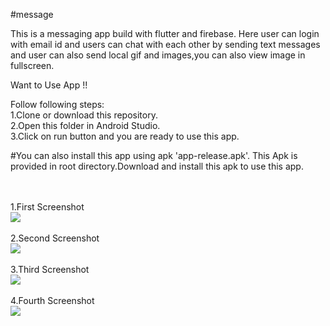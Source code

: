 
#message

This is a messaging app build with flutter and firebase.
Here user can login with email id and users can chat with each other by sending text messages and user can also send
local gif and images,you can also view image in fullscreen. 

Want to Use App !!

Follow following steps:
<br>
1.Clone or download this repository.<br>
2.Open this folder in Android Studio.<br>
3.Click on run button and you are ready to use this app.

#You can also install this app using apk
'app-release.apk'. This Apk is provided in root directory.Download and install this apk to use this app.

<br>
<br>
1.First Screenshot
<br>
<img src="images/screen1.jpeg">
<br>
<br>
2.Second Screenshot
<br>
<img src="images/screen2.jpeg">
<br>
<br>
3.Third Screenshot
<br>
<img src="images/screen3.jpeg">
<br>
<br>
4.Fourth Screenshot
<br>
<img src="images/screen4.jpeg">

